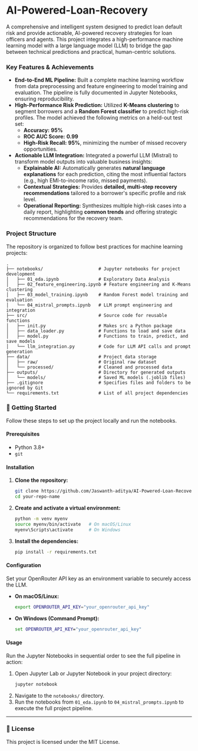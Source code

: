 #  AI-Powered-Loan-Recovery

A comprehensive and intelligent system designed to predict loan default risk and provide actionable, AI-powered recovery strategies for loan officers and agents. This project integrates a high-performance machine learning model with a large language model (LLM) to bridge the gap between technical predictions and practical, human-centric solutions.

###  Key Features & Achievements

* **End-to-End ML Pipeline:** Built a complete machine learning workflow from data preprocessing and feature engineering to model training and evaluation. The pipeline is fully documented in Jupyter Notebooks, ensuring reproducibility.
* **High-Performance Risk Prediction:** Utilized **K-Means clustering** to segment borrowers and a **Random Forest classifier** to predict high-risk profiles. The model achieved the following metrics on a held-out test set:
    * **Accuracy:** **95%**
    * **ROC AUC Score:** **0.99**
    * **High-Risk Recall:** **95%**, minimizing the number of missed recovery opportunities.
* **Actionable LLM Integration:** Integrated a powerful LLM (Mistral) to transform model outputs into valuable business insights:
    * **Explainable AI:** Automatically generates **natural language explanations** for each prediction, citing the most influential factors (e.g., high EMI-to-income ratio, missed payments).
    * **Contextual Strategies:** Provides **detailed, multi-step recovery recommendations** tailored to a borrower's specific profile and risk level.
    * **Operational Reporting:** Synthesizes multiple high-risk cases into a daily report, highlighting **common trends** and offering strategic recommendations for the recovery team.

###  Project Structure

The repository is organized to follow best practices for machine learning projects:

```
.
├── notebooks/                     # Jupyter notebooks for project development
│   ├── 01_eda.ipynb               # Exploratory Data Analysis
│   ├── 02_feature_engineering.ipynb # Feature engineering and K-Means clustering
│   ├── 03_model_training.ipynb    # Random Forest model training and evaluation
│   └── 04_mistral_prompts.ipynb   # LLM prompt engineering and integration
├── src/                           # Source code for reusable functions
│   ├── init.py                    # Makes src a Python package
│   ├── data_loader.py             # Functions to load and save data
│   ├── model.py                   # Functions to train, predict, and save models
│   └── llm_integration.py         # Code for LLM API calls and prompt generation
├── data/                          # Project data storage
│   ├── raw/                       # Original raw dataset
│   └── processed/                 # Cleaned and processed data
├── outputs/                       # Directory for generated outputs
│   └── models/                    # Saved ML models (.joblib files)
├── .gitignore                     # Specifies files and folders to be ignored by Git
└── requirements.txt               # List of all project dependencies
```

### 🚀 Getting Started

Follow these steps to set up the project locally and run the notebooks.

#### Prerequisites

* Python 3.8+
* `git`

#### Installation

1.  **Clone the repository:**
    ```bash
    git clone https://github.com/Jaswanth-aditya/AI-Powered-Loan-Recovery
    cd your-repo-name
    ```

2.  **Create and activate a virtual environment:**
    ```bash
    python -m venv myenv
    source myenv/bin/activate   # On macOS/Linux
    myenv\Scripts\activate      # On Windows
    ```

3.  **Install the dependencies:**
    ```bash
    pip install -r requirements.txt
    ```

#### Configuration

Set your OpenRouter API key as an environment variable to securely access the LLM.

* **On macOS/Linux:**
    ```bash
    export OPENROUTER_API_KEY="your_openrouter_api_key"
    ```
* **On Windows (Command Prompt):**
    ```cmd
    set OPENROUTER_API_KEY="your_openrouter_api_key"
    ```

#### Usage

Run the Jupyter Notebooks in sequential order to see the full pipeline in action:

1.  Open Jupyter Lab or Jupyter Notebook in your project directory:
    ```bash
    jupyter notebook
    ```
2.  Navigate to the `notebooks/` directory.
3.  Run the notebooks from `01_eda.ipynb` to `04_mistral_prompts.ipynb` to execute the full project pipeline.

---

### 📄 License

This project is licensed under the MIT License.
